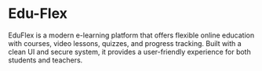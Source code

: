 # Edu-Flex
EduFlex is a modern e-learning platform that offers flexible online education with courses, video lessons, quizzes, and progress tracking. Built with a clean UI and secure system, it provides a user-friendly experience for both students and teachers.
